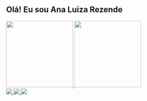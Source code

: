 ##  Olá! Eu sou Ana Luiza Rezende

<div>
<a href="https://github.com/anarezend3">
<img height="180em" src="https://github-readme-stats.vercel.app/api/top-langs/?username=anarezend3&layout=compact&langs_count=7&theme=dracula"/>
<img height="180em" src="https://github-readme-stats.vercel.app/api?username=anarezend3-aqui&show_icons=true&theme=dracula&include_all_commits=true&count_private=true"/>
</div>

<div>
    <a href="https://www.linkedin.com/in/analurezende">
      <img src=https://img.shields.io/badge/LinkedIn-0077B5?style=for-the-badge&logo=linkedin&logoColor=white>
    <a href="https://www.instagram.com/ana.reszende">
      <img src=https://img.shields.io/badge/Instagram-E4405F?style=for-the-badge&logo=instagram&logoColor=white>
    <a href="https://www.discordapp.com/users/1082411536062091314">
      <img src="https://img.shields.io/badge/Discord-7289DA?style=for-the-badge&logo=discord&logoColor=white">
  </div>
